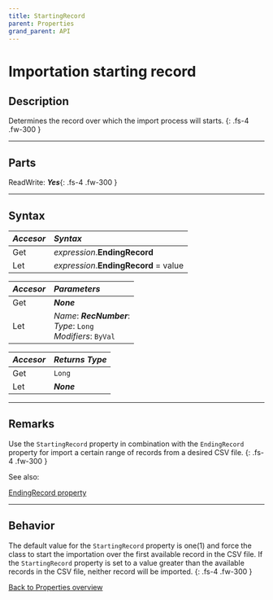 ```yaml
---
title: StartingRecord
parent: Properties
grand_parent: API
---
```


# Importation starting record

## Description
Determines the record over which the import process will starts.
{: .fs-4 .fw-300 }

---

## Parts
ReadWrite: **_Yes_**{: .fs-4 .fw-300 }

---

## Syntax

|**_Accesor_**|**_Syntax_**|
|:----------|:----------|
|Get|*expression*.**EndingRecord**|
|Let|*expression*.**EndingRecord** = value|

|**_Accesor_**|**_Parameters_**|
|:----------|:----------|
|Get|**_None_**|
|Let|*Name*: **_RecNumber_**:<br>*Type*: `Long`<br>*Modifiers*: `ByVal`|

|**_Accesor_**|**_Returns Type_**|
|:----------|:----------|
|Get|`Long`|
|Let|**_None_**|

---

## Remarks
Use the `StartingRecord` property in combination with the `EndingRecord` property for import a certain range of records from a desired CSV file.
{: .fs-4 .fw-300 }

See also:

[EndingRecord property](https://ws-garcia.github.io/VBA-CSV-interface/api/properties/endingrecord.html)

---

## Behavior
The default value for the `StartingRecord` property is one(1) and force the class to start the importation over the first available record in the CSV file. If the `StartingRecord` property is set to a value greater than the available records in the CSV file, neither record will be imported.
{: .fs-4 .fw-300 }

[Back to Properties overview](https://ws-garcia.github.io/VBA-CSV-interface/api/properties/)